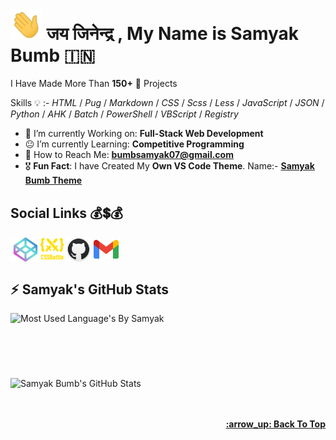 <!-- :copyright: Created/Designed By Samyak Bumb -->

<!-- Start -->

# <img src="https://raw.githubusercontent.com/Samyak-Bumb/Samyak-Bumb/Samyak/gif/hello.webp" width="51px"> जय जिनेन्द्र , **My Name is Samyak Bumb** :india:

I Have Made More Than **150+** :partying_face: Projects

<!-- Learned Languages -->

Skills :bulb: :- _HTML_ / _Pug_ / _Markdown_ / _CSS_ / _Scss_ / _Less_ / _JavaScript_ / _JSON_ / _Python_ / _AHK_ / _Batch_ / _PowerShell_ / _VBScript_ / _Registry_

<!-- About Me -->

- :star_struck: I’m currently Working on: **Full-Stack Web Development**
- :neutral_face: I’m currently Learning: **Competitive Programming**
- :email: How to Reach Me: **bumbsamyak07@gmail.com**
- :medal_military: **Fun Fact**: I have Created My **Own VS Code Theme**. Name:- **[Samyak Bumb Theme](https://marketplace.visualstudio.com/items?itemName=SamyakBumb.samyak "VS Code MarketPlace")**

## Social Links :moneybag::heavy_dollar_sign::moneybag:

<a href="https://codepen.io/samyak-bumb" target="blank"><img align="center" src="icons/codepen.png" alt="Samyak's CodePen" height="39" width="48"></a><a href="https://cssbattle.dev/player/samyak_bumb"><img align="center" src="1.svg" alt="Samyak's CSSBattle" height="37" width="37"></a> <a href="https://github.com/samyak-bumb" target="blank"><img align="center" src="icons/github.png" alt="Samyak's GitHub" height="40" width="40"></a> <a href="mailto:bumbsamyak07@gmai.com"><img align="center" src="icons/gmail.png" alt="Samyak's Gmail" height="30" width="40"></a><br>

## :zap: Samyak's GitHub Stats

<!-- Most Langauge Used -->
<td style="border: none !important"><span><img align="left" src="https://github-readme-stats.vercel.app/api/top-langs/?username=Samyak-Bumb&count_private=true&layout=compact&langs_count=8&theme=radical" alt="Most Used Language's By Samyak"></span></td>
 <br><br><br><br><br><br>
<!-- GitHub Stats -->
<td style="border: none !important"><span><img align="center" src="https://github-readme-stats.vercel.app/api?username=Samyak-Bumb&show_icons=true&locale=en&theme=radical" alt="Samyak Bumb's GitHub Stats"></span></td><br><br>
<!-- Back to Top -->
 <br><p align="right"><b><a href="#">:arrow_up: Back To Top</a></b></p>

<!-- End -->
